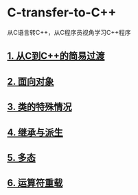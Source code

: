 # C-transfer-to-C++
从C语言转C++，从C程序员视角学习C++程序

## [1. 从C到C++的简易过渡](1.%20简易过渡.md)

## [2. 面向对象](2.%20面向对象.md)

## [3. 类的特殊情况](3.%20类的特殊情况.md)

## [4. 继承与派生](4.%20继承与派生.md)

## [5. 多态](5.%20多态.md)

## [6. 运算符重载](6.%20运算符重载.md)